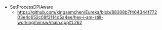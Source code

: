 - SetProcessDPIAware
  - https://github.com/kingsamchen/Eureka/blob/88308b7f464344f77203e4c652c08f2114d5a4ee/hey-i-am-still-working/himsw/main.cpp#L262